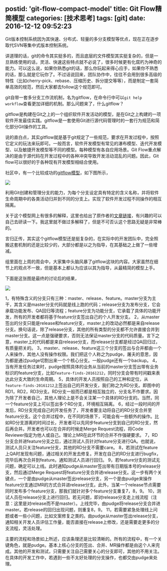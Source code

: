 postid: 'git-flow-compact-model'
title: Git Flow精简模型
categories: [技术思考]
tags: [git]
date: 2016-12-12 09:52:23
---

Git版本控制系统因为其快速、分布式、轻量的多分支模型等优点，现在正在逐步取代SVN等集中式版本控制系统。

讲道理的话，git的命令其实挺多的，而且底层的文件模型其实挺复杂的，但是一旦熟练使用的话，灵活、快速这些特点就不必说了，很多时候更有化腐朽为神奇的能力。可以这么说，如果你熟悉git的话，那么你玩起来得心应手，如果你不熟悉的话，那么就是它玩你了。不过话说回来，团队协作中，往往不会用到很多高级的特性（比如cherry-pick、rebase、压缩历史、拆分提交等等），而是制定一套简单高效的规范，然后大家都去follow这个规范即可。

git自带一套多分支工作流机制，名为gitflow，在命令行中可以`git help workflow`查看更加详细的机制。那么问题来了，什么gitflow？

gitflow是构建在Git之上的一个组织软件开发活动的模型，是在Git之上构建的一项软件开发最佳实践。gitflow是一套使用Git进行源代码管理时的一套行为规范和简化部分Git操作的工具。

说的直白点，其实gitflow就是基于git规定了一些规范，要求在开发过程中，按照它定义的玩法来玩即可。一般而言，软件开发模型有常见的瀑布模型、迭代开发模型、以及敏捷开发模型等不同的模型。每种模型有各自应用场景。Git Flow重点解决的是由于源代码在开发过程中的各种冲突导致开发活动混乱的问题。因此，Git flow可以很好的于各种现有开发模型相结合使用。

社区中，有一个比较成功的[gitflow模型](http://nvie.com/posts/a-successful-git-branching-model/)，如下图所示，

![](/res/git-flow-compact-model/001.png)

利用Git创建和管理分支的能力，为每个分支设定具有特定的含义名称，并将软件生命周期中的各类活动归并到不同的分支上。实现了软件开发过程不同操作的相互隔离。

关于这个模型网上有很多的解释，这里也给出了原作者的[文章链接](http://nvie.com/posts/a-successful-git-branching-model/)，有兴趣的可以自己去研读一下。我这里就不做过多解释了，但是不可否认这个思路无疑是非常棒的。

言归正传，其实这个gitflow模型还是挺复杂的，在实际中的开发团队中，完全照搬这套机制的还是比较少的，大部分都是以之为指导，在其基础之上做了一些增减。

组里面在上周的周会中，大家集中头脑风暴了gitflow这块的内容。大家虽然在细节上的观点不一致，但是基本上都认为应该以其为指导，从最精简的模型上手。

下面是这张图是最终的讨论后的结果，

![](/res/git-flow-compact-model/002.png)


1，有特殊含义的分支只有三种：master、release、feature。master分支为主干，其含义是master分支代码就是线上跑的代码；release分支为发布分支，它会承载功能发布、QA回归等流程；feature分支为功能分支，它承载了具体的功能开发，所有的开发者都将基于feature分支签出自己的个人开发分支。
2，从master签出的分支只能是release和feature分支，master上的改动必然都是来自release分支。换句话说，除了release分支，其他的所有类型的分支都不允许直接合并到master分支。这一点是强硬要求，否则无法保证master分支的代码质量。言下之意，master上的代码都是来自release分支，而release分支都是经过QA回归过，有质量把关的。
3，master、release、feature这三个分支的签出与合并都由一个人来操作，其他人没有操作权限。我们把这个人称之为pudge，屠夫的意思，因为都是通过pudge切割出来一个个核心分支。一般pudge还有一个backup。
4，当有开发任务过来时，pudge按照具体的业务从当前的master分支签出带有业务标识的feature分支，比如`feature-finds-20161212`，同时分支会带有时间戳来表达此分支大致的生命周期。
5，具体的开发人员按照自己的工种和定位，从`feature-finds-20161212`上签出自己的开发分支，我们称之为RD分支。即图中的RD1，RD2，RD3分支。RD分支一般而已都是相互独立的，分支名不作要求。因为除了开发者自己，其他人理论上是不会关注某一个具体的RD分支的。当然，同一个feature分支上可以签出多个RD分支，环境相互隔离。
6，经过一段时间的开发后，RD分支完成自己的开发任务了，开发者要主动将自己的RD分支合并至feature分支。这个合并过程中，在不同的场景下，可能会有一些额外的操作。比如RD分支游离的时间过长，开发者可以先同步feature分支到自己的RD分支，然后再合并。开发者也可以在合并的时候走Merge Request流程，将Code Reviewer指定为他人或自己。理论上MR在此环节的合并不作强硬要求。
7，RD分支合并进feature分支之后，通过测试人员针对feature分支进行QA。也就说，测试人员只关注feature分支，其他的RD分支不需要care。
8，若测试在feature上QA时发现有问题，通过相关的开发去修复。开发在自己的RD分支进行bugfix，完毕后再次合并到feature。通知测试人员进行回归。
9，若feature分支的测试无问题，确定可以上线。此时通知pudge从master签出带有日期版本号的release分支，然后通过Merge Request将feature分支合并进release分支。这一步有两个关键点，一个是由pudge从master签出release分支，另一个是由pudge来操作feature分支通过MR的方式合并进release分支。此外，当某一个release节点需要同时发布多个feature分支，那我们就针对多个feature分支重复7，8，9。
10，测试人员在release分支上进行回归。若无问题，即对release分支走上线流程（注意：这里是对release而不是master）。上线完毕，由pudge将release分支合并进master。若release的回归出现问题，则重复8，9。
11，若需要紧急处理线上问题或者一些小问题，比如文案修复之类的。由pudge从master签出release分支，通知相关开发人员评估工作量，能否直接在release上修改，还是需要走更多的分支流程，灵活处理。

主要的流程和场景如上所述，应该条理还是比较清晰的。所有的流程中，有一个关键角色，就是pudge。基本上核心分支的签出、合并、MR操作都是由这个人来完成。其他的开发和测试，只需要关注自己需要关心的分支即可，其他的不用关注。在具体的开发工作中，若遇到一些不太好处理的分支操作，也都交由pudge来处理。





